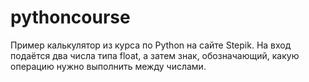 # pythoncourse
Пример калькулятор из курса по Python на сайте Stepik. На вход подаётся два числа типа float, а затем знак, обозначающий, какую операцию нужно выполнить между числами.
